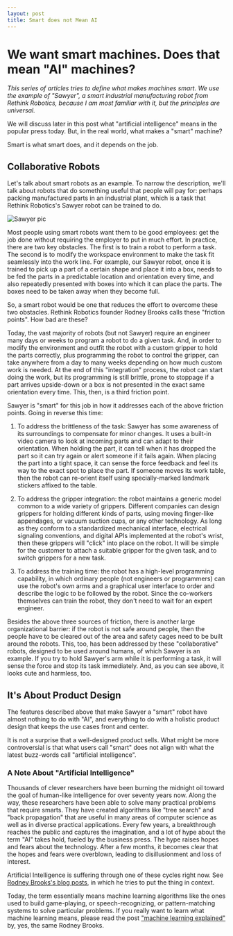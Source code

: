 ```yaml
---
layout: post
title: Smart does not Mean AI
---
```


# We want smart machines. Does that mean "AI" machines?

_This series of articles tries to define what makes machines smart.
We use the example of "Sawyer", a smart industrial manufacturing robot
from Rethink Robotics, because I am most familiar with it, but the
principles are universal._

We will discuss later in this post what "artificial intelligence"
means in the popular press today. But, in the real world, what makes
a "smart" machine?

Smart is what smart does, and it depends on the job.

## Collaborative Robots

Let's talk about smart robots as an example. To narrow the
description, we'll talk about robots that do something useful that
people will pay for: perhaps packing manufactured parts in an
industrial plant, which is a task that Rethink Robotics's Sawyer robot
can be trained to do.

![Sawyer pic](https://spectrum.ieee.org/image/MjYxMjM2MQ.jpeg)

Most people using smart robots want them to be good employees: get the
job done without requiring the employer to put in much effort.  In
practice, there are two key obstacles. The first is to train a robot
to perform a task. The second is to modify the workspace environment
to make the task fit seamlessly into the work line. For example, our
Sawyer robot, once it is trained to pick up a part of a certain shape
and place it into a box, needs to be fed the parts in a predictable
location and orientation every time, and also repeatedly presented
with boxes into which it can place the parts. The boxes need to be
taken away when they become full.

So, a smart robot would be one that reduces the effort to overcome
these two obstacles. Rethink Robotics founder Rodney Brooks calls
these "friction points". How bad are these?

Today, the vast majority of robots (but not Sawyer) require an
engineer many days or weeks to program a robot to do a given
task. And, in order to modify the environment and outfit the robot
with a custom gripper to hold the parts correctly, plus programming
the robot to control the gripper, can take anywhere from a day to many
weeks depending on how much custom work is needed. At the end of this
"integration" process, the robot can start doing the work, but its
programming is still brittle, prone to stoppage if a part arrives
upside-down or a box is not presented in the exact same orientation
every time. This, then, is a third friction point.

Sawyer is "smart" for this job in how it addresses each of the above
friction points. Going in reverse this time:

1. To address the brittleness of the task: Sawyer has some awareness
of its surroundings to compensate for minor changes. It uses a
built-in video camera to look at incoming parts and can adapt to their
orientation.  When holding the part, it can tell when it has dropped
the part so it can try again or alert someone if it fails again.  When
placing the part into a tight space, it can sense the force feedback
and feel its way to the exact spot to place the part. If someone moves
its work table, then the robot can re-orient itself using
specially-marked landmark stickers affixed to the table.

2. To address the gripper integration: the robot maintains a generic
model common to a wide variety of grippers. Different companies can
design grippers for holding different kinds of parts, using moving
finger-like appendages, or vacuum suction cups, or any other
technology. As long as they conform to a standardized mechanical
interface, electrical signaling conventions, and digital APIs
implemented at the robot's wrist, then these grippers will "click"
into place on the robot. It will be simple for the customer to attach
a suitable gripper for the given task, and to switch grippers for a
new task.

3. To address the training time: the robot has a high-level
programming capability, in which ordinary people (not engineers or
programmers) can use the robot's own arms and a graphical user
interface to order and describe the logic to be followed by the robot.
Since the co-workers themselves can train the robot, they don't need
to wait for an expert engineer.

Besides the above three sources of friction, there is another large
organizational barrier: if the robot is not safe around people, then
the people have to be cleared out of the area and safety cages need to
be built around the robots. This, too, has been addressed by these
"collaborative" robots, designed to be used around humans, of which
Sawyer is an example. If you try to hold Sawyer's arm while it is
performing a task, it will sense the force and stop its task
immediately. And, as you can see above, it looks cute and harmless,
too.

## It's About Product Design

The features described above that make Sawyer a "smart" robot have
almost nothing to do with "AI", and everything to do with a holistic
product design that keeps the use cases front and center.

It is not a surprise that a well-designed product sells.  What might
be more controversial is that what users call "smart" does not align
with what the latest buzz-words call "artificial intelligence".

### A Note About "Artificial Intelligence"

Thousands of clever researchers have been burning the midnight oil
toward the goal of human-like intelligence for over seventy years
now. Along the way, these researchers have been able to solve many
practical problems that require smarts. They have created algorithms
like "tree search" and "back propagation" that are useful in many
areas of computer science as well as in diverse practical
applications.  Every few years, a breakthrough reaches the public and
captures the imagination, and a lot of hype about the term "AI" takes
hold, fueled by the business press. The hype raises hopes and fears
about the technology. After a few months, it becomes clear that the
hopes and fears were overblown, leading to disillusionment and loss of
interest.

Artificial Intelligence is suffering through one of these cycles
right now.  See [Rodney Brooks's blog
posts](https://rodneybrooks.com/forai-the-origins-of-artificial-intelligence/),
in which he tries to put the thing in context.

Today, the term essentially means machine learning algorithms like the
ones used to build game-playing, or speech-recognizing, or
pattern-matching systems to solve particular problems. If you really
want to learn what machine learning means, please read the post
["machine learning
explained"](https://rodneybrooks.com/forai-machine-learning-explained/)
by, yes, the same Rodney Brooks.
